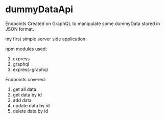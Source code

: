 # dummyDataApi
Endpoints Created on GraphQL to manipulate some dummyData stored in JSON format.

my first simple server side application.

npm modules used:

1. express
2. graphql
3. express-graphql


Endpoints covered:

1. get all data
2. get data by id
3. add data
4. update data by id
5. delete data by id

